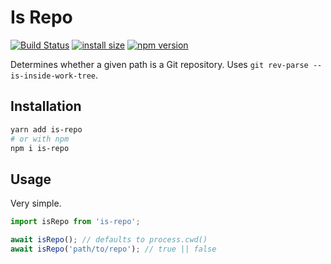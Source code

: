 # Is Repo

[![Build Status](https://travis-ci.com/krmax44/is-repo.svg?branch=master)](https://travis-ci.com/krmax44/is-repo)
[![install size](https://packagephobia.now.sh/badge?p=is-repo)](https://packagephobia.now.sh/result?p=is-repo)
[![npm version](https://img.shields.io/npm/v/is-repo)](https://www.npmjs.com/package/is-repo)

Determines whether a given path is a Git repository. Uses `git rev-parse --is-inside-work-tree`.

## Installation

```bash
yarn add is-repo
# or with npm
npm i is-repo
```

## Usage

Very simple.

```js
import isRepo from 'is-repo';

await isRepo(); // defaults to process.cwd()
await isRepo('path/to/repo'); // true || false
```
